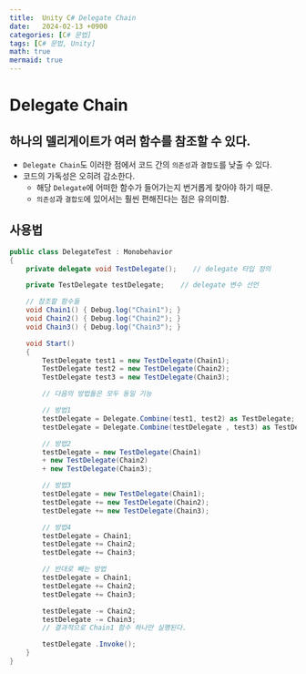 ```yaml
---
title:  Unity C# Delegate Chain
date:   2024-02-13 +0900
categories: [C# 문법]
tags: [C# 문법, Unity]
math: true
mermaid: true
---
```


# Delegate Chain

## 하나의 델리게이트가 여러 함수를 참조할 수 있다.

- `Delegate Chain`도 이러한 점에서 코드 간의 `의존성`과 `결합도`를 낮출 수 있다.
- 코드의 가독성은 오히려 감소한다.
    - 해당 `Delegate`에 어떠한 함수가 들어가는지 번거롭게 찾아야 하기 때문.
    - `의존성`과 `결합도`에 있어서는 훨씬 편해진다는 점은 유의미함.

## 사용법

```csharp
public class DelegateTest : Monobehavior
{
    private delegate void TestDelegate();    // delegate 타입 정의

    private TestDelegate testDelegate;    // delegate 변수 선언

    // 참조할 함수들
    void Chain1() { Debug.log("Chain1"); }
    void Chain2() { Debug.log("Chain2"); }
    void Chain3() { Debug.log("Chain3"); }

    void Start() 
    {
        TestDelegate test1 = new TestDelegate(Chain1);
        TestDelegate test2 = new TestDelegate(Chain2);
        TestDelegate test3 = new TestDelegate(Chain3);

        // 다음의 방법들은 모두 동일 기능

        // 방법1
        testDelegate = Delegate.Combine(test1, test2) as TestDelegate;
        testDelegate = Delegate.Combine(testDelegate , test3) as TestDelegate;    

        // 방법2
        testDelegate = new TestDelegate(Chain1) 
        + new TestDelegate(Chain2) 
        + new TestDelegate(Chain3);

        // 방법3
        testDelegate = new TestDelegate(Chain1);
        testDelegate += new TestDelegate(Chain2);
        testDelegate += new TestDelegate(Chain3);

        // 방법4
        testDelegate = Chain1;
        testDelegate += Chain2;
        testDelegate += Chain3;

        // 반대로 빼는 방법
        testDelegate = Chain1;
        testDelegate += Chain2;
        testDelegate += Chain3;

        testDelegate -= Chain2;
        testDelegate -= Chain3;
        // 결과적으로 Chain1 함수 하나만 실행된다.

        testDelegate .Invoke();
    }
}
```
